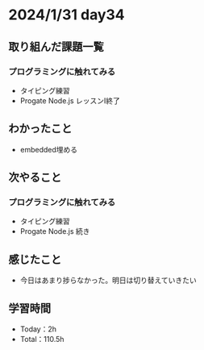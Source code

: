 # 2024/1/31 day34


## 取り組んだ課題一覧
### プログラミングに触れてみる
  - タイピング練習
  - Progate Node.js レッスンⅠ終了

## わかったこと
  - embedded埋める

## 次やること
### プログラミングに触れてみる
  - タイピング練習
  - Progate Node.js 続き

## 感じたこと
  - 今日はあまり捗らなかった。明日は切り替えていきたい

## 学習時間
  - Today：2h
  - Total：110.5h
